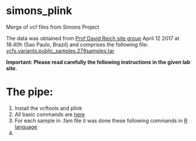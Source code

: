# simons_plink
Merge of vcf files from Simons Project

The data was obtained from [Prof David Reich site group](http://reichdata.hms.harvard.edu/pub/datasets/sgdp/) April 12 2017 at 18:40h (Sao Paulo, Brazil) and comprises the following file: [vcfs.variants.public_samples.279samples.tar](https://sharehost.hms.harvard.edu/genetics/reich_lab/sgdp/vcf_variants/vcfs.variants.public_samples.279samples.tar)

**Important: Please read carefully the following instructions in the given lab site.**

# The pipe:

1) Install the vcftools and plink
2) All basic commands are [here](bash_vcftools_plink)
3) For each sample in .fam file it was done these following commands in [R language](r_pipe)
4) 
 
